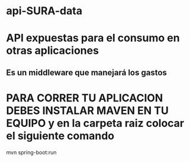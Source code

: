 # api-SURA-data

# API expuestas para el consumo en otras aplicaciones

## Es un middleware que manejará los gastos 

# PARA CORRER TU APLICACION DEBES INSTALAR MAVEN EN TU EQUIPO y en la carpeta raiz colocar el siguiente comando


mvn spring-boot:run